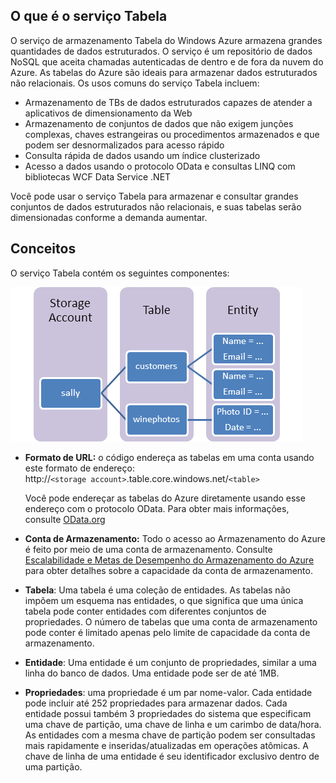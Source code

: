 ## <a name="what-is"> </a>O que é o serviço Tabela

O serviço de armazenamento Tabela do Windows Azure armazena grandes quantidades de
dados estruturados. O serviço é um repositório de dados NoSQL que aceita
chamadas autenticadas de dentro e de fora da nuvem do Azure. As tabelas
do Azure são ideais para armazenar dados estruturados não relacionais. Os usos
comuns do serviço Tabela incluem:

-   Armazenamento de TBs de dados estruturados capazes de atender a aplicativos de dimensionamento da
    Web
-   Armazenamento de conjuntos de dados que não exigem junções complexas, chaves estrangeiras ou
    procedimentos armazenados e que podem ser desnormalizados para acesso rápido
-   Consulta rápida de dados usando um índice clusterizado
-   Acesso a dados usando o protocolo OData e consultas LINQ com bibliotecas WCF
    Data Service .NET

Você pode usar o serviço Tabela para armazenar e consultar grandes conjuntos de
dados estruturados não relacionais, e suas tabelas serão dimensionadas conforme a demanda
aumentar.

## <a name="concepts"> </a>Conceitos

O serviço Tabela contém os seguintes componentes:

![Tabela1][Tabela1]

-   **Formato de URL:** o código endereça as tabelas em uma conta usando este
    formato de endereço:   
    http://`<storage account>`.table.core.windows.net/`<table>`  

    Você pode endereçar as tabelas do Azure diretamente usando esse endereço com o
    protocolo OData. Para obter mais informações, consulte [OData.org][OData.org]

-   **Conta de Armazenamento:** Todo o acesso ao Armazenamento do Azure é feito
    por meio de uma conta de armazenamento. Consulte [Escalabilidade e Metas de Desempenho do Armazenamento do Azure][Escalabilidade e Metas de Desempenho do Armazenamento do Azure] para obter detalhes sobre a capacidade da conta de armazenamento.

-   **Tabela**: Uma tabela é uma coleção de entidades. As tabelas não impõem
    um esquema nas entidades, o que significa que uma única tabela pode conter
    entidades com diferentes conjuntos de propriedades. O número de tabelas que uma
    conta de armazenamento pode conter é limitado apenas pelo
    limite de capacidade da conta de armazenamento.

-   **Entidade**: Uma entidade é um conjunto de propriedades, similar a uma linha do
    banco de dados. Uma entidade pode ser de até 1MB.

-   **Propriedades**: uma propriedade é um par nome-valor. Cada entidade pode
    incluir até 252 propriedades para armazenar dados. Cada entidade possui também 3
    propriedades do sistema que especificam uma chave de partição, uma chave de linha e um
    carimbo de data/hora. As entidades com a mesma chave de partição podem ser consultadas mais
    rapidamente e inseridas/atualizadas em operações atômicas. A chave de linha
    de uma entidade é seu identificador exclusivo dentro de uma partição.

  [Tabela1]: ./media/storage-java-how-to-use-table-storage/table1.png
  [OData.org]: http://www.odata.org/
  [Escalabilidade e Metas de Desempenho do Armazenamento do Azure]: http://msdn.microsoft.com/pt-br/library/dn249410.aspx
